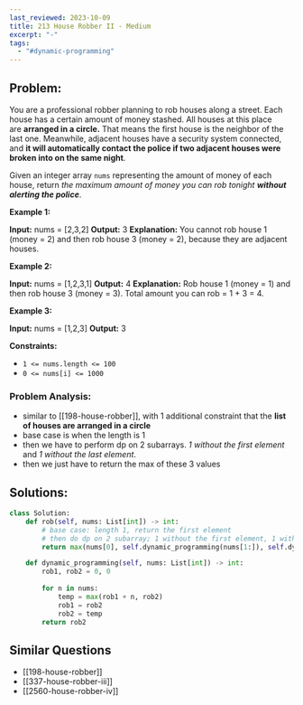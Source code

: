 ```yaml
---
last_reviewed: 2023-10-09
title: 213 House Robber II - Medium
excerpt: "-"
tags:
  - "#dynamic-programming"
---
```

## Problem:
You are a professional robber planning to rob houses along a street. Each house has a certain amount of money stashed. All houses at this place are **arranged in a circle.** That means the first house is the neighbor of the last one. Meanwhile, adjacent houses have a security system connected, and **it will automatically contact the police if two adjacent houses were broken into on the same night**.

Given an integer array `nums` representing the amount of money of each house, return _the maximum amount of money you can rob tonight **without alerting the police**_.

**Example 1:**

**Input:** nums = [2,3,2]
**Output:** 3
**Explanation:** You cannot rob house 1 (money = 2) and then rob house 3 (money = 2), because they are adjacent houses.

**Example 2:**

**Input:** nums = [1,2,3,1]
**Output:** 4
**Explanation:** Rob house 1 (money = 1) and then rob house 3 (money = 3).
Total amount you can rob = 1 + 3 = 4.

**Example 3:**

**Input:** nums = [1,2,3]
**Output:** 3

**Constraints:**

- `1 <= nums.length <= 100`
- `0 <= nums[i] <= 1000`

### Problem Analysis:

- similar to [[198-house-robber]], with 1 additional constraint that the **list of houses are arranged in a circle**
- base case is when the length is 1
- then we have to perform dp on 2 subarrays. _1 without the first element_ and _1 without the last element_.
- then we just have to return the max of these 3 values

## Solutions:

```python
class Solution:
    def rob(self, nums: List[int]) -> int:
        # base case: length 1, return the first element
        # then do dp on 2 subarray; 1 without the first element, 1 without the last element
        return max(nums[0], self.dynamic_programming(nums[1:]), self.dynamic_programming(nums[:-1]))

    def dynamic_programming(self, nums: List[int]) -> int:
        rob1, rob2 = 0, 0
        
        for n in nums:
            temp = max(rob1 + n, rob2)
            rob1 = rob2
            rob2 = temp
        return rob2
```

## Similar Questions

- [[198-house-robber]]
- [[337-house-robber-iii]]
- [[2560-house-robber-iv]]